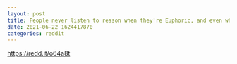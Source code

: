 ```yaml
--- 
layout: post 
title: People never listen to reason when they're Euphoric, and even when they do, they'll still blame you. 
date: 2021-06-22 1624417870 
categories: reddit 
--- 
```

https://redd.it/o64a8t